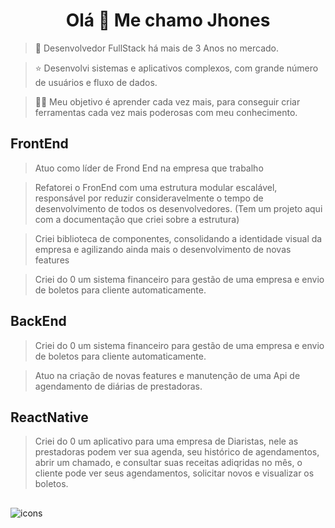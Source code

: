 <h1 align="center">Olá 🖖 Me chamo Jhones</h1>

> 🚀 Desenvolvedor FullStack há mais de 3 Anos no mercado.

> ⭐ Desenvolvi sistemas e aplicativos complexos, com grande número de usuários e fluxo de dados.

> 🧑‍💻 Meu objetivo é aprender cada vez mais, para conseguir criar ferramentas cada vez mais poderosas com meu conhecimento.

## FrontEnd

> Atuo como líder de Frond End na empresa que trabalho

> Refatorei o FronEnd com uma estrutura modular escalável, responsável por reduzir consideravelmente o tempo de desenvolvimento de todos os desenvolvedores. (Tem um projeto aqui com a documentação que criei sobre a estrutura)

> Criei biblioteca de componentes, consolidando a identidade visual da empresa e agilizando ainda mais o desenvolvimento de novas features

> Criei do 0 um sistema financeiro para gestão de uma empresa e envio de boletos para cliente automaticamente.

## BackEnd

> Criei do 0 um sistema financeiro para gestão de uma empresa e envio de boletos para cliente automaticamente.

> Atuo na criação de novas features e manutenção de uma Api de agendamento de diárias de prestadoras.

## ReactNative

> Criei do 0 um aplicativo para uma empresa de Diaristas, nele as prestadoras podem ver sua agenda, seu histórico de agendamentos, abrir um chamado, e consultar suas receitas adiqridas no mês, o cliente pode ver seus agendamentos, solicitar novos e visualizar os boletos.

##

<img src="https://skillicons.dev/icons?i=ts,js,react,nextjs,nodejs,python,angular,html,css,nest,jest,tailwind,styledcomponents,vscode,vite,postman,npm,vercel,docker,postgres,github,express,vite,prisma,postgres,mongodb,mysql,aws,git,github,gitlab,heroku&perline=20" alt="icons" />
